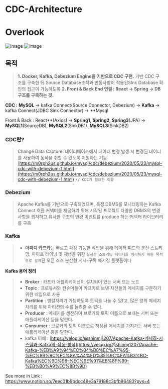 # CDC-Architecture
# Overlook

![image](https://user-images.githubusercontent.com/60805546/234344933-f8e42995-2cc6-484b-bd82-a940e7ea57d4.png)
![image](https://user-images.githubusercontent.com/60805546/234344976-2b2dc457-96f4-4bcd-8b55-7f23c7347880.png)


## 목적

> **1. Docker, Kafka, Debezium Engine을 기반으로 CDC 구현.**
기반 CDC 구조를 구축한 뒤 Source Database조작과 변동사항이 적용된SInk Database 확인의 접근이 가능하도록
**2. Front & Back End 연결 : React → Spring → DB 구조를 구축하는 것.**

**CDC :** 
**MySQL** → kafka Connect(Source Connector, Debezium) → **Kafka** → kafka Connect(JDBC Sink Connector) → **Mysql

Front & Back :
React**(Axios) → **Spring1**, **Spring2, Spring3**(JPA) → **MySQL1**(SourceDB), **MySQL2**(SinkDB1) ,**MySQL3**(SinkDB2)
> 

### CDC란?

> Change Data Capture. 데이터베이스에서 데이터 변경 발생 시 변경된 데이터를 사용하여 동작을 취할 수 있도록 지원하는 기능
[https://m0rph2us.github.io/mysql/cdc/debezium/2020/05/23/mysql-cdc-with-debezium-1.html](https://m0rph2us.github.io/mysql/cdc/debezium/2020/05/23/mysql-cdc-with-debezium-1.html)
`// CDC가 필요한 이유`
> 

### Debezium

> Apache Kafka를 기반으로 구축되었으며, 
특정 DBMS를 모니터링하는 Kafka Connect 호환 커넥터를 제공하기 위해 시작된 프로젝트
다양한 DBMS의 변경 사항을 캡쳐하고 유사한 구조의 변경 이벤트를 produce 하는 커넥터 라이브러리를 구축
> 

### Kafka

> - **아파치 카프카**는 빠르고 확장 가능한 작업을 위해 데이터 피드의 분산 스트리밍, 파이프 라이닝 및 재생을 위한 `실시간 스트리밍 데이터를 처리하기 위한 목적으로 설계`된 오픈 소스 분산형 게시-구독 메시징 플랫폼이다

**Kafka 용어 정리**
> 
> - **Broker** : 카프카 애플리케이션이 설치되어 있는 서버 또는 노드
> - **Topic** : 프로듀서와 컨슈머들이 카프카로 보낸 자신들의 메세지를 구분하기 위한 네임으로 사용
> - **Partition** : 병렬처리가 가능하도록 토픽을 나눌 수 있f고, 많은 양의 메세지 처리를 위해 파티션의 수를 늘려줄 수 있다.
> - **Producer** : 메세지를 생산하여 브로커의 토픽 이름으로 보내는 서버 또는 애플리케이션 등을 말한다.
> - **Consumer** : 브로커의 토픽 이름으로 저장된 메세지를 가져가는 서버 또는 애플리케이션 등을 말한다.
> - kafka 이해 : [https://velog.io/@shinmj1207/Apache-Kafka-메세징-시스템과-Kafka의-작동-방식](https://velog.io/@shinmj1207/Apache-Kafka-%EB%A9%94%EC%84%B8%EC%A7%95-%EC%8B%9C%EC%8A%A4%ED%85%9C%EA%B3%BC-Kafka%EC%9D%98-%EC%9E%91%EB%8F%99-%EB%B0%A9%EC%8B%9D)



See more in Link : https://www.notion.so/7eec01b9bdcc49e3a79188c3bfb96483?pvs=4
